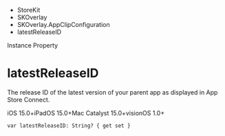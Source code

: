 

- StoreKit
- SKOverlay
- SKOverlay.AppClipConfiguration
-  latestReleaseID 

Instance Property

# latestReleaseID

The release ID of the latest version of your parent app as displayed in App Store Connect.

iOS 15.0+iPadOS 15.0+Mac Catalyst 15.0+visionOS 1.0+

``` source
var latestReleaseID: String? { get set }
```


